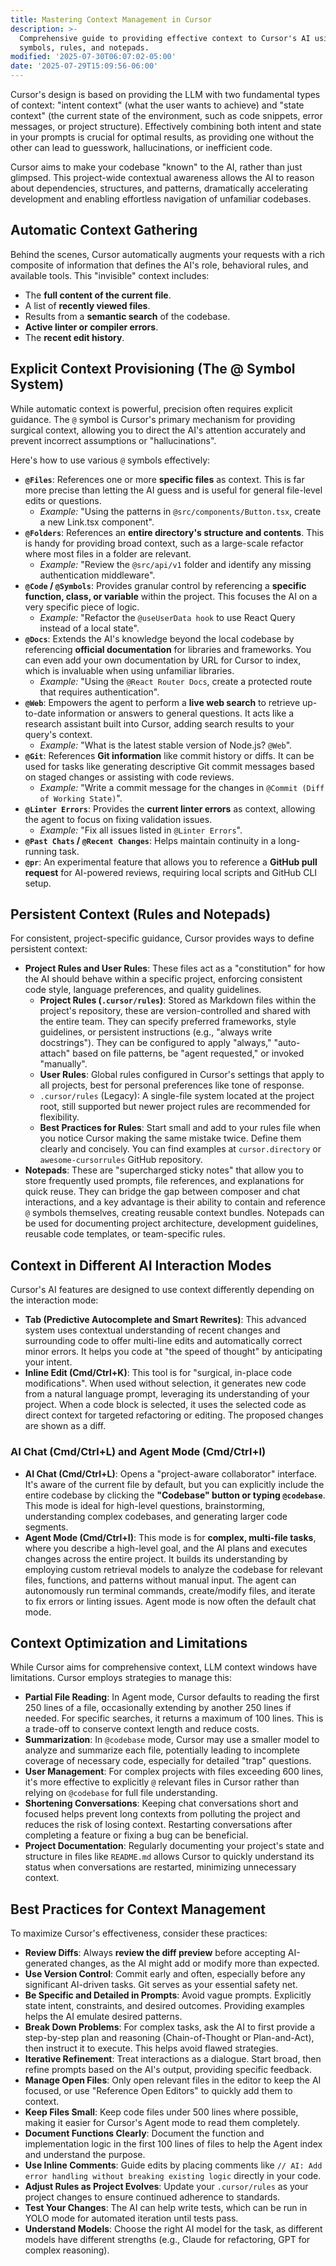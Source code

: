```yaml
---
title: Mastering Context Management in Cursor
description: >-
  Comprehensive guide to providing effective context to Cursor's AI using @
  symbols, rules, and notepads.
modified: '2025-07-30T06:07:02-05:00'
date: '2025-07-29T15:09:56-06:00'
---
```


Cursor's design is based on providing the LLM with two fundamental types of context: "intent context" (what the user wants to achieve) and "state context" (the current state of the environment, such as code snippets, error messages, or project structure). Effectively combining both intent and state in your prompts is crucial for optimal results, as providing one without the other can lead to guesswork, hallucinations, or inefficient code.

Cursor aims to make your codebase "known" to the AI, rather than just glimpsed. This project-wide contextual awareness allows the AI to reason about dependencies, structures, and patterns, dramatically accelerating development and enabling effortless navigation of unfamiliar codebases.

## Automatic Context Gathering

Behind the scenes, Cursor automatically augments your requests with a rich composite of information that defines the AI's role, behavioral rules, and available tools. This "invisible" context includes:

- The **full content of the current file**.
- A list of **recently viewed files**.
- Results from a **semantic search** of the codebase.
- **Active linter or compiler errors**.
- The **recent edit history**.

## Explicit Context Provisioning (The @ Symbol System)

While automatic context is powerful, precision often requires explicit guidance. The `@` symbol is Cursor's primary mechanism for providing surgical context, allowing you to direct the AI's attention accurately and prevent incorrect assumptions or "hallucinations".

Here's how to use various `@` symbols effectively:

- **`@Files`**: References one or more **specific files** as context. This is far more precise than letting the AI guess and is useful for general file-level edits or questions.
  - _Example:_ "Using the patterns in `@src/components/Button.tsx`, create a new Link.tsx component".
- **`@Folders`**: References an **entire directory's structure and contents**. This is handy for providing broad context, such as a large-scale refactor where most files in a folder are relevant.
  - _Example:_ "Review the `@src/api/v1` folder and identify any missing authentication middleware".
- **`@Code` / `@Symbols`**: Provides granular control by referencing a **specific function, class, or variable** within the project. This focuses the AI on a very specific piece of logic.
  - _Example:_ "Refactor the `@useUserData hook` to use React Query instead of a local state".
- **`@Docs`**: Extends the AI's knowledge beyond the local codebase by referencing **official documentation** for libraries and frameworks. You can even add your own documentation by URL for Cursor to index, which is invaluable when using unfamiliar libraries.
  - _Example:_ "Using the `@React Router Docs`, create a protected route that requires authentication".
- **`@Web`**: Empowers the agent to perform a **live web search** to retrieve up-to-date information or answers to general questions. It acts like a research assistant built into Cursor, adding search results to your query's context.
  - _Example:_ "What is the latest stable version of Node.js? `@Web`".
- **`@Git`**: References **Git information** like commit history or diffs. It can be used for tasks like generating descriptive Git commit messages based on staged changes or assisting with code reviews.
  - _Example:_ "Write a commit message for the changes in `@Commit (Diff of Working State)`".
- **`@Linter Errors`**: Provides the **current linter errors** as context, allowing the agent to focus on fixing validation issues.
  - _Example:_ "Fix all issues listed in `@Linter Errors`".
- **`@Past Chats` / `@Recent Changes`**: Helps maintain continuity in a long-running task.
- **`@pr`**: An experimental feature that allows you to reference a **GitHub pull request** for AI-powered reviews, requiring local scripts and GitHub CLI setup.

## Persistent Context (Rules and Notepads)

For consistent, project-specific guidance, Cursor provides ways to define persistent context:

- **Project Rules and User Rules**: These files act as a "constitution" for how the AI should behave within a specific project, enforcing consistent code style, language preferences, and quality guidelines.
  - **Project Rules (`.cursor/rules`)**: Stored as Markdown files within the project's repository, these are version-controlled and shared with the entire team. They can specify preferred frameworks, style guidelines, or persistent instructions (e.g., "always write docstrings"). They can be configured to apply "always," "auto-attach" based on file patterns, be "agent requested," or invoked "manually".
  - **User Rules**: Global rules configured in Cursor's settings that apply to all projects, best for personal preferences like tone of response.
  - `.cursor/rules` (Legacy): A single-file system located at the project root, still supported but newer project rules are recommended for flexibility.
  - **Best Practices for Rules**: Start small and add to your rules file when you notice Cursor making the same mistake twice. Define them clearly and concisely. You can find examples at `cursor.directory` or `awesome-cursorrules` GitHub repository.
- **Notepads**: These are "supercharged sticky notes" that allow you to store frequently used prompts, file references, and explanations for quick reuse. They can bridge the gap between composer and chat interactions, and a key advantage is their ability to contain and reference `@` symbols themselves, creating reusable context bundles. Notepads can be used for documenting project architecture, development guidelines, reusable code templates, or team-specific rules.

## Context in Different AI Interaction Modes

Cursor's AI features are designed to use context differently depending on the interaction mode:

- **Tab (Predictive Autocomplete and Smart Rewrites)**: This advanced system uses contextual understanding of recent changes and surrounding code to offer multi-line edits and automatically correct minor errors. It helps you code at "the speed of thought" by anticipating your intent.
- **Inline Edit (Cmd/Ctrl+K)**: This tool is for "surgical, in-place code modifications". When used without selection, it generates new code from a natural language prompt, leveraging its understanding of your project. When a code block is selected, it uses the selected code as direct context for targeted refactoring or editing. The proposed changes are shown as a diff.

### AI Chat (Cmd/Ctrl+L) and Agent Mode (Cmd/Ctrl+I)

- **AI Chat (Cmd/Ctrl+L)**: Opens a "project-aware collaborator" interface. It's aware of the current file by default, but you can explicitly include the entire codebase by clicking the **"Codebase" button or typing `@codebase`**. This mode is ideal for high-level questions, brainstorming, understanding complex codebases, and generating larger code segments.
- **Agent Mode (Cmd/Ctrl+I)**: This mode is for **complex, multi-file tasks**, where you describe a high-level goal, and the AI plans and executes changes across the entire project. It builds its understanding by employing custom retrieval models to analyze the codebase for relevant files, functions, and patterns without manual input. The agent can autonomously run terminal commands, create/modify files, and iterate to fix errors or linting issues. Agent mode is now often the default chat mode.

## Context Optimization and Limitations

While Cursor aims for comprehensive context, LLM context windows have limitations. Cursor employs strategies to manage this:

- **Partial File Reading**: In Agent mode, Cursor defaults to reading the first 250 lines of a file, occasionally extending by another 250 lines if needed. For specific searches, it returns a maximum of 100 lines. This is a trade-off to conserve context length and reduce costs.
- **Summarization**: In `@codebase` mode, Cursor may use a smaller model to analyze and summarize each file, potentially leading to incomplete coverage of necessary code, especially for detailed "trap" questions.
- **User Management**: For complex projects with files exceeding 600 lines, it's more effective to explicitly `@` relevant files in Cursor rather than relying on `@codebase` for full file understanding.
- **Shortening Conversations**: Keeping chat conversations short and focused helps prevent long contexts from polluting the project and reduces the risk of losing context. Restarting conversations after completing a feature or fixing a bug can be beneficial.
- **Project Documentation**: Regularly documenting your project's state and structure in files like `README.md` allows Cursor to quickly understand its status when conversations are restarted, minimizing unnecessary context.

## Best Practices for Context Management

To maximize Cursor's effectiveness, consider these practices:

- **Review Diffs**: Always **review the diff preview** before accepting AI-generated changes, as the AI might add or modify more than expected.
- **Use Version Control**: Commit early and often, especially before any significant AI-driven tasks. Git serves as your essential safety net.
- **Be Specific and Detailed in Prompts**: Avoid vague prompts. Explicitly state intent, constraints, and desired outcomes. Providing examples helps the AI emulate desired patterns.
- **Break Down Problems**: For complex tasks, ask the AI to first provide a step-by-step plan and reasoning (Chain-of-Thought or Plan-and-Act), then instruct it to execute. This helps avoid flawed strategies.
- **Iterative Refinement**: Treat interactions as a dialogue. Start broad, then refine prompts based on the AI's output, providing specific feedback.
- **Manage Open Files**: Only open relevant files in the editor to keep the AI focused, or use "Reference Open Editors" to quickly add them to context.
- **Keep Files Small**: Keep code files under 500 lines where possible, making it easier for Cursor's Agent mode to read them completely.
- **Document Functions Clearly**: Document the function and implementation logic in the first 100 lines of files to help the Agent index and understand the purpose.
- **Use Inline Comments**: Guide edits by placing comments like `// AI: Add error handling without breaking existing logic` directly in your code.
- **Adjust Rules as Project Evolves**: Update your `.cursor/rules` as your project changes to ensure continued adherence to standards.
- **Test Your Changes**: The AI can help write tests, which can be run in YOLO mode for automated iteration until tests pass.
- **Understand Models**: Choose the right AI model for the task, as different models have different strengths (e.g., Claude for refactoring, GPT for complex reasoning).
